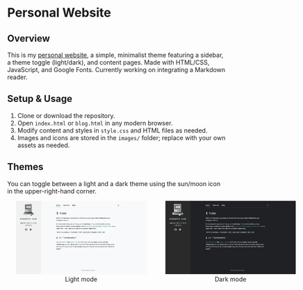 # Personal Website

## Overview
This is my [personal website](https://alexandraduan.wiki), a simple, minimalist theme featuring a sidebar, a theme toggle (light/dark), and content pages. Made with HTML/CSS, JavaScript, and Google Fonts. Currently working on integrating a Markdown reader.

## Setup & Usage
1. Clone or download the repository.
2. Open `index.html` or `blog.html` in any modern browser.
3. Modify content and styles in `style.css` and HTML files as needed.
4. Images and icons are stored in the `images/` folder; replace with your own assets as needed.

## Themes
You can toggle between a light and a dark theme using the sun/moon icon in the upper-right-hand corner.
<div style="white-space: nowrap; text-align: center;">
  <figure style="display: inline-block; margin: 0 20px; text-align: center;">
    <img src="images/sample-light.png" alt="Light mode" width="300">
    <figcaption>Light mode</figcaption>
  </figure>
  <figure style="display: inline-block; margin: 0 20px; text-align: center;">
    <img src="images/sample-dark.png" alt="Dark mode" width="300">
    <figcaption>Dark mode</figcaption>
  </figure>
</div>
